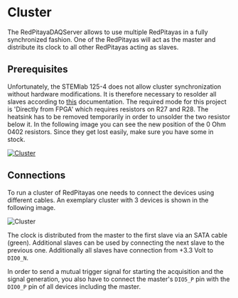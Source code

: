 # Cluster

The RedPitayaDAQServer allows to use multiple RedPitayas in a fully synchronized fashion. One of the RedPitayas will act as the master and distribute its clock to all other RedPitayas acting as slaves.

## Prerequisites

Unfortunately, the STEMlab 125-4 does not allow cluster synchronization without hardware modifications. It is therefore necessary to resolder all slaves according to [this](https://redpitaya.readthedocs.io/en/latest/developerGuide/hardware/GEN1/125-14/top.html#external-adc-clock) documentation. The required mode for this project is 'Directly from FPGA' which requires resistors on R27 and R28. The heatsink has to be removed temporarily in order to unsolder the two resistor below it. In the following image you can see the new position of the 0 Ohm 0402 resistors. Since they get lost easily, make sure you have some in stock.

[![Cluster](./assets/soldering_small.jpg)](./assets/soldering.jpg)

## Connections

To run a cluster of RedPitayas one needs to connect the devices using different cables. An exemplary cluster with 3 devices is shown in the following image.

![Cluster](./assets/cluster.png)

The clock is distributed from the master to the first slave via an SATA cable (green). Additional slaves can be used by connecting the next slave to the previous one. Additionally all slaves have connection from +3.3 Volt to `DIO0_N`.

In order to send a mutual trigger signal for starting the acquisition and the signal generation, you also have to connect the master's `DIO5_P` pin with the `DIO0_P` pin of all devices including the master.
